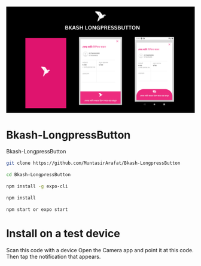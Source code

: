 [![MasterHead](https://raw.githubusercontent.com/MuntasirArafat/Bkash-LongpressButton/main/assets/BKASH%20LONGPRESSBUTTON.png)](https://muntasir.com)


# Bkash-LongpressButton
Bkash-LongpressButton

```bash
git clone https://github.com/MuntasirArafat/Bkash-LongpressButton
```


```bash
cd Bkash-LongpressButton
```


```bash
npm install -g expo-cli
```

```bash
npm install
```

```bash
npm start or expo start
```
# Install on a test device 

Scan this code with a device
Open the Camera app and point it at this code. Then tap the notification that appears.
